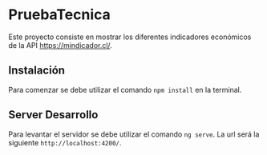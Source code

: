 # PruebaTecnica

Este proyecto consiste en mostrar los diferentes indicadores económicos de la API https://mindicador.cl/.

## Instalación

Para comenzar se debe utilizar el comando `npm install` en la terminal.

## Server Desarrollo

Para levantar el servidor se debe utilizar el comando `ng serve`. La url será la siguiente `http://localhost:4200/`.



